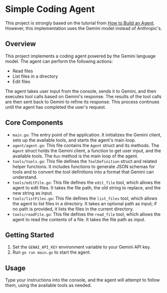 # Simple Coding Agent

This project is strongly based on the tutorial from [How to Build an Agent](https://ampcode.com/how-to-build-an-agent). However, this implementation uses the Gemini model instead of Anthropic's.

## Overview

This project implements a coding agent powered by the Gemini language model. The agent can perform the following actions:

*   Read files
*   List files in a directory
*   Edit files

The agent takes user input from the console, sends it to Gemini, and then executes tool calls based on Gemini's response. The results of the tool calls are then sent back to Gemini to refine its response. This process continues until the agent has completed the user's request.

## Core Components

*   `main.go`: The entry point of the application. It initializes the Gemini client, sets up the available tools, and starts the agent's main loop.
*   `agent/agent.go`: This file contains the `Agent` struct and its methods. The `Agent` struct holds the Gemini client, a function to get user input, and the available tools. The `Run` method is the main loop of the agent.
*   `tools/tools.go`: This file defines the `ToolDefinition` struct and related helper functions. It includes functions to generate JSON schemas for tools and to convert the tool definitions into a format that Gemini can understand.
*   `tools/editFile.go`: This file defines the `edit_file` tool, which allows the agent to edit files. It takes the file path, the old string to replace, and the new string as input.
*   `tools/listFiles.go`: This file defines the `list_files` tool, which allows the agent to list files in a directory. It takes an optional path as input; if no path is provided, it lists the files in the current directory.
*   `tools/readFile.go`: This file defines the `read_file` tool, which allows the agent to read the contents of a file. It takes the file path as input.

## Getting Started

1.  Set the `GENAI_API_KEY` environment variable to your Gemini API key.
2.  Run `go run main.go` to start the agent.

## Usage

Type your instructions into the console, and the agent will attempt to follow them, using the available tools as needed.
